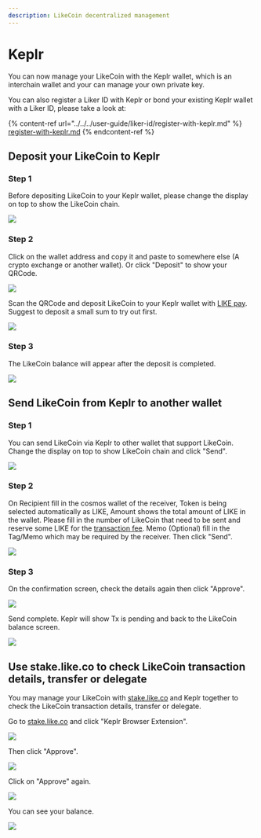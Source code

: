 ```yaml
---
description: LikeCoin decentralized management
---
```


# Keplr

You can now manage your LikeCoin with the Keplr wallet, which is an interchain wallet and your can manage your own private key.

You can also register a Liker ID with Keplr or bond your existing Keplr wallet with a Liker ID, please take a look at:

{% content-ref url="../../../user-guide/liker-id/register-with-keplr.md" %}
[register-with-keplr.md](../../../user-guide/liker-id/register-with-keplr.md)
{% endcontent-ref %}

## **Deposit your LikeCoin to Keplr**

### Step 1

Before depositing LikeCoin to your Keplr wallet, please change the display on top to show the LikeCoin chain.

![](<../../../.gitbook/assets/keplr-liker-id-07 (1).png>)

### Step 2

Click on the wallet address and copy it and paste to somewhere else (A crypto exchange or another wallet). Or click "Deposit" to show your QRCode.

![](../../../.gitbook/assets/keplr05.png)

Scan the QRCode and deposit LikeCoin to your Keplr wallet with [LIKE pay](../like-pay.md). Suggest to deposit a small sum to try out first.

![](../../../.gitbook/assets/keplr05dot5.png)

### Step 3

The LikeCoin balance will appear after the deposit is completed.

![](../../../.gitbook/assets/keplr-liker-id-08.png)

## **Send LikeCoin from Keplr to another wallet**

### Step 1

You can send LikeCoin via Keplr to other wallet that support LikeCoin. Change the display on top to show LikeCoin chain and click "Send".

![](../../../.gitbook/assets/keplr10.png)

### Step 2

On Recipient fill in the cosmos wallet of the receiver, Token is being selected automatically as LIKE, Amount shows the total amount of LIKE in the wallet. Please fill in the number of LikeCoin that need to be sent and reserve some LIKE for the [transaction fee](../transaction-fee.md). Memo (Optional) fill in the Tag/Memo which may be required by the receiver. Then click "Send".

![](../../../.gitbook/assets/keplr11.png)

### Step 3

On the confirmation screen, check the details again then click "Approve".

![](../../../.gitbook/assets/keplr12.png)

Send complete. Keplr will show Tx is pending and back to the LikeCoin balance screen.

![](../../../.gitbook/assets/keplr13.png)

## **Use stake.like.co to check LikeCoin transaction details, transfer or delegate**

You may manage your LikeCoin with [stake.like.co](https://stake.like.co) and Keplr together to check the LikeCoin transaction details, transfer or delegate.

Go to [stake.like.co](http://stake.like.co) and click "Keplr Browser Extension".

![](../../../.gitbook/assets/keplr06.png)

Then click "Approve".

![](../../../.gitbook/assets/keplr07.png)

Click on "Approve" again.

![](../../../.gitbook/assets/keplr08.png)

You can see your balance.

![](../../../.gitbook/assets/keplr09.png)
